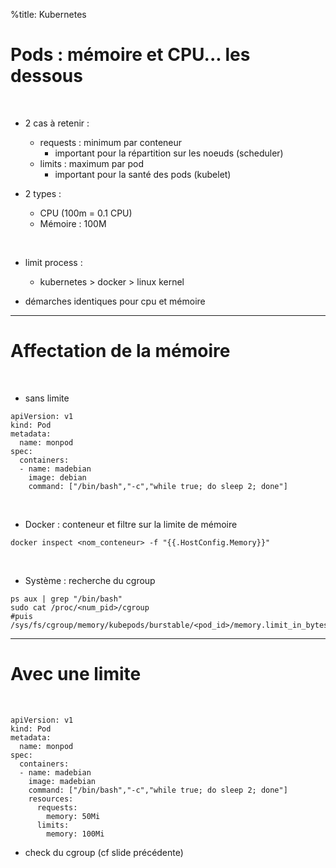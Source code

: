 %title: Kubernetes 

# Pods : mémoire et CPU... les dessous

<br>

* 2 cas à retenir :
	- requests : minimum par conteneur
		- important pour la répartition sur les noeuds (scheduler)
	- limits : maximum par pod
		- important pour la santé des pods (kubelet)

* 2 types : 
	- CPU (100m = 0.1 CPU)
	- Mémoire : 100M

<br>

* limit process :
	- kubernetes > docker > linux kernel

* démarches identiques pour cpu et mémoire

--------------------------------------------------------------------------


# Affectation de la mémoire


<br>

* sans limite

```
apiVersion: v1
kind: Pod
metadata:
  name: monpod
spec:
  containers:
  - name: madebian
    image: debian
    command: ["/bin/bash","-c","while true; do sleep 2; done"]
```

<br>

* Docker : conteneur et filtre sur la limite de mémoire

```
docker inspect <nom_conteneur> -f "{{.HostConfig.Memory}}"
```

<br>

* Système : recherche du cgroup

```
ps aux | grep "/bin/bash"
sudo cat /proc/<num_pid>/cgroup
#puis
/sys/fs/cgroup/memory/kubepods/burstable/<pod_id>/memory.limit_in_bytes
```

---------------------------------------------------------------------------

# Avec une limite


<br>


```
apiVersion: v1
kind: Pod
metadata:
  name: monpod
spec:
  containers:
  - name: madebian
    image: madebian
    command: ["/bin/bash","-c","while true; do sleep 2; done"]
    resources:
      requests:
        memory: 50Mi
      limits:
        memory: 100Mi
```

* check du cgroup (cf slide précédente)



